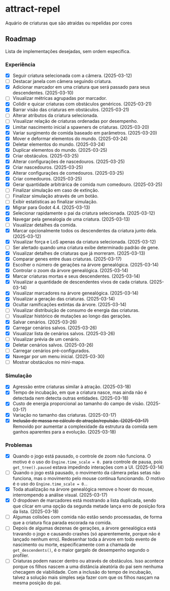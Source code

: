 # attract-repel
Aquário de criaturas que são atraídas ou repelidas por cores

## Roadmap

Lista de implementações desejadas, sem ordem específica.

### Experiência

- [x] Seguir criatura selecionada com a câmera. (2025-03-12)
- [ ] Destacar janela com câmera seguindo criatura.
- [x] Adicionar marcador em uma criatura que será passado para seus descendentes. (2025-03-10)
- [ ] Visualizar métricas agrupadas por marcador.
- [x] Colidir e quicar criaturas com obstáculos genéricos. (2025-03-21)
- [x] Barrar visão das criaturas em obstáculos. (2025-03-21)
- [ ] Alterar atributos da criatura selecionada.
- [ ] Visualizar relação de criaturas ordenadas por desempenho.
- [x] Limitar nascimento inicial a spawners de criaturas. (2025-03-20)
- [x] Variar surgimento de comida baseado em parâmetros. (2025-03-20)
- [x] Mover e deformar elementos do mundo. (2025-03-24)
- [x] Deletar elementos do mundo. (2025-03-24)
- [x] Duplicar elementos do mundo. (2025-03-25)
- [x] Criar obstáculos. (2025-03-25)
- [x] Alterar configurações de nascedouros. (2025-03-25)
- [x] Criar nascedouros. (2025-03-25)
- [x] Alterar configurações de comedouros. (2025-03-25)
- [x] Criar comedouros. (2025-03-25)
- [x] Gerar quantidade arbitrárica de comida num comedouro. (2025-03-25)
- [ ] Finalizar simulação em caso de extinção.
- [ ] Finalizar simulação através de um botão.
- [ ] Exibir estatísticas ao finalizar simulação.
- [x] Migrar para Godot 4.4. (2025-03-13)
- [x] Selecionar rapidamente o pai da criatura selecionada. (2025-03-12)
- [x] Navegar pela genealogia de uma criatura. (2025-03-13)
- [ ] Visualizar detalhes da comida.
- [x] Marcar opcionalmente todos os descendentes da criatura junto dela. (2025-03-12)
- [x] Visualizar força e LoS apenas da criatura selecionada. (2025-03-12)
- [ ] Ser alertado quando uma criatura exibe determinado padrão de gene.
- [x] Visualizar detalhes de criaturas que já morreram. (2025-03-13)
- [x] Comparar genes entre duas criaturas. (2025-03-17)
- [x] Escolher o número de gerações na árvore genealógica. (2025-03-14)
- [x] Controlar o zoom da árvore genealógica. (2025-03-14)
- [x] Marcar criaturas mortas e seus descendentes. (2025-03-14)
- [x] Visualizar a quantidade de descendentes vivos de cada criatura. (2025-03-14)
- [x] Visualizar marcadores na árvore genealógica. (2025-03-14)
- [x] Visualizar a geração das criaturas. (2025-03-14)
- [x] Ocultar ramificações extintas da árvore. (2025-03-14)
- [ ] Visualizar distribuição de consumo de energia das criaturas.
- [ ] Visualizar histórico de mutações ao longo das gerações.
- [x] Salvar cenários. (2025-03-26)
- [x] Carregar cenários salvos. (2025-03-26)
- [x] Visualizar lista de cenários salvos. (2025-03-26)
- [ ] Visualizar prévia de um cenário.
- [x] Deletar cenários salvos. (2025-03-26)
- [ ] Carregar cenários pré-configurados.
- [x] Navegar por um menu inicial. (2025-03-30)
- [ ] Mostrar obstáculos no mini-mapa.

### Simulação

- [x] Agressão entre criaturas similar à atração. (2025-03-18)
- [x] Tempo de incubação, em que a criatura nasce, mas ainda não é detectada nem detecta outras entidades. (2025-03-18)
- [x] Custo de energia proporcional ao tamanho do campo de visão. (2025-03-17)
- [x] Variação no tamanho das criaturas. (2025-03-17)
- [x] ~~Inclusão de massa no cálculo de atração/repulsão. (2025-03-17)~~ Removido por aumentar a complexidade da estrutura da comida sem ganhos aparentes para a evolução. (2025-03-18)

### Problemas

- [x] Quando o jogo está pausado, o controle de zoom não funciona. O motivo é o uso do `Engine.time_scale = 0.` para controle de pausa, pois `get_tree().paused` estava impedindo interações com a UI. (2025-03-14)
- [ ] Quando o jogo está pausado, o movimento da câmera pelas setas não funciona, mas o movimento pelo mouse continua funcionando. O motivo é o uso do `Engine.time_scale = 0.`.
- [x] Toda atualização na árvore genealógica remove o hover do mouse, interrompendo a análise visual. (2025-03-17)
- [x] O dropdown de marcadores está mostrando a lista duplicada, sendo que clicar em uma opção da segunda metade lança erro de posição fora da lista. (2025-03-18)
- [ ] Algumas colisões com comida não estão sendo processadas, de forma que a criatura fica parada escorada na comida.
- [ ] Depois de algumas dezenas de gerações, a árvore genealógica está travando o jogo e causando crashes (só aparentemente, porque não é lançado nenhum erro). Redesenhar toda a árvore em todo evento de nascimento ou morte, especificamente com a chamada de `get_descendents()`, é o maior gargalo de desempenho segundo o profiler.
- [ ] Criaturas podem nascer dentro ou através de obstáculos. Isso acontece porque os filhos nascem a uma distância aleatória do pai sem nenhuma checagem de viabilidade. Com a inclusão do tempo de incubação, talvez a solução mais simples seja fazer com que os filhos nasçam na mesma posição do pai.